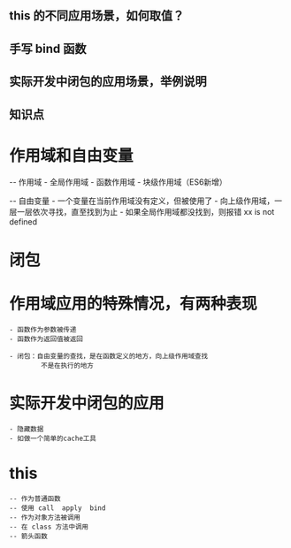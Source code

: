##  this 的不同应用场景，如何取值？


##  手写 bind 函数


## 实际开发中闭包的应用场景，举例说明



##  知识点
#  作用域和自由变量
 -- 作用域
    - 全局作用域
    - 函数作用域
    - 块级作用域（ES6新增）

 -- 自由变量
    - 一个变量在当前作用域没有定义，但被使用了
    - 向上级作用域，一层一层依次寻找，直至找到为止
    - 如果全局作用域都没找到，则报错 xx is not defined

#  闭包
#  作用域应用的特殊情况，有两种表现
    - 函数作为参数被传递
    - 函数作为返回值被返回

    - 闭包：自由变量的查找，是在函数定义的地方，向上级作用域查找
            不是在执行的地方

# 实际开发中闭包的应用
    - 隐藏数据
    - 如做一个简单的cache工具

#  this
    -- 作为普通函数
    -- 使用 call  apply  bind
    -- 作为对象方法被调用
    -- 在 class 方法中调用
    -- 箭头函数